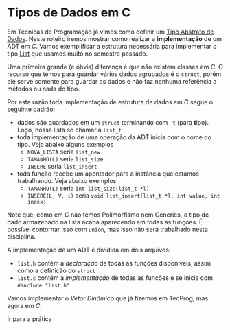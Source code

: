 # Tipos de Dados em C

Em Técnicas de Programação já vimos como definir um [Tipo Abstrato de Dados](https://insper.github.io/tecnicas-de-programacao/modulos/01-ADT/). Neste roteiro iremos mostrar como realizar a **implementação** de um ADT em *C*. Vamos exemplificar a estrutura necessária para implementar o tipo [List](https://insper.github.io/tecnicas-de-programacao/modulos/01-ADT/list/) que usamos muito no semestre passado.

Uma primeira grande (e óbvia) diferença é que não existem classes em *C*. O recurso que temos para guardar vários dados agrupados é o `struct`, porém ele serve somente para guardar os dados e não faz nenhuma referência a métodos ou nada do tipo. 

Por esta razão toda implementação de estrutura de dados em *C* segue o seguinte padrão:

- dados são guardados em um `struct` terminando com `_t` (para **t**ipo). Logo, nossa lista se chamaria `list_t`
- toda implementação de uma operação da ADT inicia com o nome do tipo. Veja abaixo alguns exemplos
    - `NOVA_LISTA` seria `list_new`
    - `TAMANHO(L)` seria `list_size`
    - `INSERE` seria `list_insert`
- toda função recebe um apontador para a instância que estamos trabalhando. Veja abaixo exemplos
    - `TAMANHO(L)` seria `int list_size(list_t *l)`
    - `INSERE(L, V, i)` seria `void list_insert(list_t *l, int value, int index)`

Note que, como em *C* não temos Polimorfismo nem Generics, o tipo de dado armazenado na lista acaba aparecendo em todas as funções. É possível contornar isso com `union`, mas isso não será trabalhado nesta disciplina. 

A implementação de um ADT é dividida em dois arquivos:

- `list.h` contém a *declaração* de todas as funções disponíveis, assim como a definição do `struct`
- `list.c` contém a *implementação* de todas as funções e se inicia com `#include "list.h"` 

Vamos implementar o *Vetor Dinâmico* que já fizemos em TecProg, mas agora em *C*.

<ah-button href="{{ PL_malloc_hw }}">Ir para a prática</ah-button>
